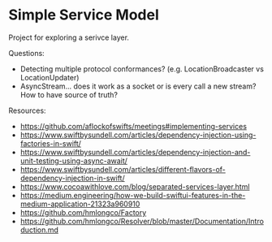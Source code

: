 #  Simple Service Model

Project for exploring a serivce layer.

Questions: 
- Detecting multiple protocol conformances? (e.g. LocationBroadcaster vs LocationUpdater)
- AsyncStream... does it work as a socket or is every call a new stream? How to have source of truth?

Resources:
- https://github.com/aflockofswifts/meetings#implementing-services
- https://www.swiftbysundell.com/articles/dependency-injection-using-factories-in-swift/
- https://www.swiftbysundell.com/articles/dependency-injection-and-unit-testing-using-async-await/
- https://www.swiftbysundell.com/articles/different-flavors-of-dependency-injection-in-swift/
- https://www.cocoawithlove.com/blog/separated-services-layer.html
- https://medium.engineering/how-we-build-swiftui-features-in-the-medium-application-21323a960910
- https://github.com/hmlongco/Factory
- https://github.com/hmlongco/Resolver/blob/master/Documentation/Introduction.md
